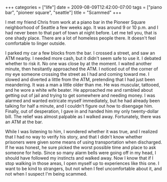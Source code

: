 +++
categories = ["life"]
date = 2009-08-09T12:42:00-07:00
tags = ["piano bar", "pioneer square", "seattle"]
title = "Scammed"
+++

I met my friend Chris from work at a piano bar in the Pioneer Square neighborhood of Seattle a few weeks ago. It was around 9 or 10 p.m. and I had never been to that part of town at night before. Let me tell you, that is one shady place. There are a lot of homeless people there. It doesn't feel comfortable to linger outside.

I parked my car a few blocks from the bar. I crossed a street, and saw an ATM nearby. I needed more cash, but it didn't seem safe to use it. I debated whether to risk it. No one was close by at the moment. I waited another minute, then hesitantly approached the ATM. I noticed out of the corner of my eye someone crossing the street as I had and coming toward me. I slowed and diverted a little from the ATM, pretending that I had just been meandering. It was a man a little older than me. He was muscular, tattooed, and he wore a white wife beater. He approached me and rambled about getting out of jail and trying to get somewhere and needing money. I was alarmed and wanted extricate myself immediately, but he had already been talking for half a minute, and I couldn't figure out how to disengage him. Finally, out of desperation, I gave in and handed him my only twenty-dollar bill. The relief was almost palpable as I walked away. Fortunately, there was an ATM at the bar.

While I was listening to him, I wondered whether it was true, and I realized that I had no way to verify his story, and that I didn't know whether prisoners were given some means of using transportation when discharged. If he was honest, he sure picked the worst possible time and place to ask someone for help. Since so many alarm bells were going off in my head, I should have followed my instincts and walked away. Now I know that if I stop walking in those areas, I open myself up to experiences like this one. I want to be kind to strangers, but not when I feel uncomfortable about it, and not when I suspect I'm being scammed.

